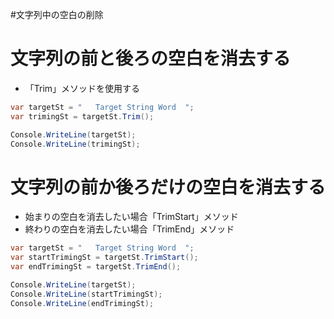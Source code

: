 #文字列中の空白の削除

# 文字列の前と後ろの空白を消去する

- 「Trim」メソッドを使用する

``` c#
var targetSt = "   Target String Word  ";
var trimingSt = targetSt.Trim();

Console.WriteLine(targetSt);
Console.WriteLine(trimingSt);
```

# 文字列の前か後ろだけの空白を消去する

- 始まりの空白を消去したい場合「TrimStart」メソッド
- 終わりの空白を消去したい場合「TrimEnd」メソッド

```c#
var targetSt = "   Target String Word  ";
var startTrimingSt = targetSt.TrimStart();
var endTrimingSt = targetSt.TrimEnd();

Console.WriteLine(targetSt);
Console.WriteLine(startTrimingSt);
Console.WriteLine(endTrimingSt);
```


